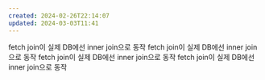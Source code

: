 ```yaml
---
created: 2024-02-26T22:14:07
updated: 2024-03-03T11:41
---
```

fetch join이 실제 DB에선 inner join으로 동작
fetch join이 실제 DB에선 inner join으로 동작
fetch join이 실제 DB에선 inner join으로 동작
fetch join이 실제 DB에선 inner join으로 동작